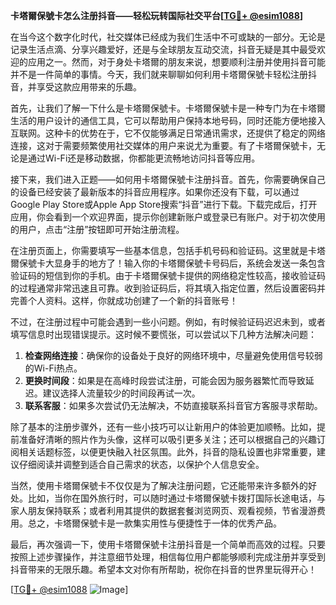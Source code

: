 **卡塔爾保號卡怎么注册抖音——轻松玩转国际社交平台[[TG💪+ @esim1088](https://t.me/s/esim1088)]**

在当今这个数字化时代，社交媒体已经成为我们生活中不可或缺的一部分。无论是记录生活点滴、分享兴趣爱好，还是与全球朋友互动交流，抖音无疑是其中最受欢迎的应用之一。然而，对于身处卡塔爾的朋友来说，想要顺利注册并使用抖音可能并不是一件简单的事情。今天，我们就来聊聊如何利用卡塔爾保號卡轻松注册抖音，并享受这款应用带来的乐趣。

首先，让我们了解一下什么是卡塔爾保號卡。卡塔爾保號卡是一种专门为在卡塔爾生活的用户设计的通信工具，它可以帮助用户保持本地号码，同时还能方便地接入互联网。这种卡的优势在于，它不仅能够满足日常通讯需求，还提供了稳定的网络连接，这对于需要频繁使用社交媒体的用户来说尤为重要。有了卡塔爾保號卡，无论是通过Wi-Fi还是移动数据，你都能更流畅地访问抖音等应用。

接下来，我们进入正题——如何用卡塔爾保號卡注册抖音。首先，你需要确保自己的设备已经安装了最新版本的抖音应用程序。如果你还没有下载，可以通过Google Play Store或Apple App Store搜索“抖音”进行下载。下载完成后，打开应用，你会看到一个欢迎界面，提示你创建新账户或登录已有账户。对于初次使用的用户，点击“注册”按钮即可开始注册流程。

在注册页面上，你需要填写一些基本信息，包括手机号码和验证码。这里就是卡塔爾保號卡大显身手的地方了！输入你的卡塔爾保號卡号码后，系统会发送一条包含验证码的短信到你的手机。由于卡塔爾保號卡提供的网络稳定性较高，接收验证码的过程通常非常迅速且可靠。收到验证码后，将其填入指定位置，然后设置密码并完善个人资料。这样，你就成功创建了一个新的抖音账号！

不过，在注册过程中可能会遇到一些小问题。例如，有时候验证码迟迟未到，或者填写信息时出现错误提示。这时候不要慌张，可以尝试以下几种方法解决问题：

1. **检查网络连接**：确保你的设备处于良好的网络环境中，尽量避免使用信号较弱的Wi-Fi热点。
2. **更换时间段**：如果是在高峰时段尝试注册，可能会因为服务器繁忙而导致延迟。建议选择人流量较少的时间段再试一次。
3. **联系客服**：如果多次尝试仍无法解决，不妨直接联系抖音官方客服寻求帮助。

除了基本的注册步骤外，还有一些小技巧可以让新用户的体验更加顺畅。比如，提前准备好清晰的照片作为头像，这样可以吸引更多关注；还可以根据自己的兴趣订阅相关话题标签，以便更快融入社区氛围。此外，抖音的隐私设置也非常重要，建议仔细阅读并调整到适合自己需求的状态，以保护个人信息安全。

当然，使用卡塔爾保號卡不仅仅是为了解决注册问题，它还能带来许多额外的好处。比如，当你在国外旅行时，可以随时通过卡塔爾保號卡拨打国际长途电话，与家人朋友保持联系；或者利用其提供的数据套餐浏览网页、观看视频，节省漫游费用。总之，卡塔爾保號卡是一款集实用性与便捷性于一体的优秀产品。

最后，再次强调一下，使用卡塔爾保號卡注册抖音是一个简单而高效的过程。只要按照上述步骤操作，并注意细节处理，相信每位用户都能够顺利完成注册并享受到抖音带来的无限乐趣。希望本文对你有所帮助，祝你在抖音的世界里玩得开心！

[[TG💪+ @esim1088](https://t.me/s/esim1088) ![Image](https://i.postimg.cc/4NQfJmqS/Snipaste-2025-05-13-00-14-12.png)]
